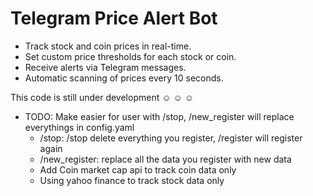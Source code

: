 # Telegram Price Alert Bot

-    Track stock and coin prices in real-time.
-    Set custom price thresholds for each stock or coin.
-    Receive alerts via Telegram messages.
-    Automatic scanning of prices every 10 seconds.

This code is still under development :relaxed: :relaxed: :relaxed:

- TODO: Make easier for user with /stop, /new_register will replace everythings in config.yaml
    - /stop: /stop delete everything you register, /register will register again
    - /new_register: replace all the data you register with new data
    - Add Coin market cap api to track coin data only
    - Using yahoo finance to track stock data only
